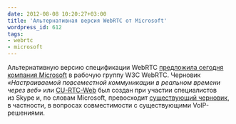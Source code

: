 ```yaml
---
date: 2012-08-08 10:20:27+03:00
title: 'Альтернативная версия WebRTC от Microsoft'
wordpress_id: 612
tags:
- webrtc
- microsoft
---
```


Альтернативную версию спецификации WebRTC [предложила сегодня компания Microsoft][1] в рабочую группу W3C WebRTC. Черновик _«Настраиваемой повсеместной коммуникации в реальном времени через веб»_ или [CU-RTC-Web][2] был создан при участии специалистов из Skype и, по словам Microsoft, превосходит [существующий черновик][3], в частности, в вопросах совместимости с существующими VoIP-решениями.

[1]: http://blogs.msdn.com/b/interoperability/archive/2012/07/28/customizable-ubiquitous-real-time-communication-over-the-web-cu-rtc-web.aspx
[2]: http://html5labs.com/cu-rtc-web/cu-rtc-web.htm
[3]: http://dev.w3.org/2011/webrtc/editor/webrtc.html
